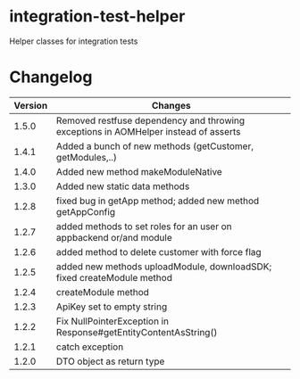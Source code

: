 # integration-test-helper
Helper classes for integration tests


# Changelog

| Version | Changes                                                            |
| --------|--------------------------------------------------------------------|
| 1.5.0   | Removed restfuse dependency and throwing exceptions in AOMHelper instead of asserts
| 1.4.1   | Added a bunch of new methods (getCustomer, getModules,..) |
| 1.4.0   | Added new method makeModuleNative |
| 1.3.0   | Added new static data methods |
| 1.2.8   | fixed bug in getApp method; added new method getAppConfig |
| 1.2.7   | added methods to set roles for an user on appbackend or/and module |
| 1.2.6   | added method to delete customer with force flag |
| 1.2.5   | added new methods uploadModule, downloadSDK; fixed createModule method |
| 1.2.4   | createModule method |
| 1.2.3   | ApiKey set to empty string |
| 1.2.2   | Fix NullPointerException in Response#getEntityContentAsString() |
| 1.2.1   | catch exception |
| 1.2.0   | DTO object as return type |
